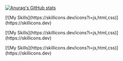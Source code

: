[![Anurag's GitHub stats](https://github-readme-stats.vercel.app/api?username=wtorresjr&theme=gruvbox)](https://github.com/anuraghazra/github-readme-stats)

<p>[![My Skills](https://skillicons.dev/icons?i=js,html,css)](https://skillicons.dev)</p>
<p>[![My Skills](https://skillicons.dev/icons?i=js,html,css)](https://skillicons.dev)</p>
<p>[![My Skills](https://skillicons.dev/icons?i=js,html,css)](https://skillicons.dev)</p>

<!--
**wtorresjr/wtorresjr** is a ✨ _special_ ✨ repository because its `README.md` (this file) appears on your GitHub profile.

Here are some ideas to get you started:

- 🔭 I’m currently working on ...
- 🌱 I’m currently learning ...
- 👯 I’m looking to collaborate on ...
- 🤔 I’m looking for help with ...
- 💬 Ask me about ...
- 📫 How to reach me: ...
- 😄 Pronouns: ...
- ⚡ Fun fact: ...
-->
